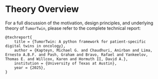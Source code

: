 
# Theory Overview

For a full discussion of the motivation, design principles, and underlying theory of `TumorTwin`, please refer to the complete technical report:
```
@techreport{
    title = {TumorTwin: A python framework for patient-specific digital twins in oncology},
    author = {Kapteyn, Michael G. and Chaudhuri, Anirban and Lima, Ernesto A.B.F. and Pash, Graham and Bravo, Rafael and Yankeelov, Thomas E. and Willcox, Karen and Hormuth II, David A.},
    institution = {University of Texas at Austin},
    year = {2025},
}
```
